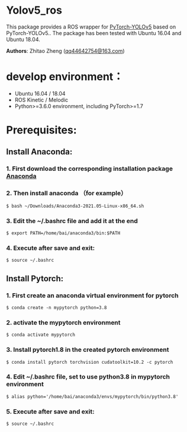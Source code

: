 # Yolov5_ros

This package provides a ROS wrapper for [PyTorch-YOLOv5](https://github.com/ultralytics/yolov5) based on PyTorch-YOLOv5.. The package has been tested with Ubuntu 16.04 and Ubuntu 18.04.

**Authors**: Zhitao Zheng (<qq44642754@163.com>)

# develop environment：
- Ubuntu 16.04 / 18.04
- ROS Kinetic / Melodic
- Python>=3.6.0 environment, including PyTorch>=1.7

# Prerequisites:

## Install Anaconda:

### 1. First download the corresponding installation package [Anaconda](https://www.anaconda.com/products/individual#linux)

### 2. Then install anaconda （for example）

```
$ bash ~/Downloads/Anaconda3-2021.05-Linux-x86_64.sh
```

### 3. Edit the ~/.bashrc file and add it at the end

```
$ export PATH=/home/bai/anaconda3/bin:$PATH
```

### 4. Execute after save and exit:

```
$ source ~/.bashrc
```

## Install Pytorch:

### 1. First create an anaconda virtual environment for pytorch

```
$ conda create -n mypytorch python=3.8
```

### 2. activate the mypytorch environment

```
$ conda activate mypytorch
```

### 3. Install pytorch1.8 in the created pytorch environment

```
$ conda install pytorch torchvision cudatoolkit=10.2 -c pytorch
```

### 4. Edit ~/.bashrc file, set to use python3.8 in mypytorch environment

```
$ alias python='/home/bai/anaconda3/envs/mypytorch/bin/python3.8'
```

### 5. Execute after save and exit:

```
$ source ~/.bashrc
```

